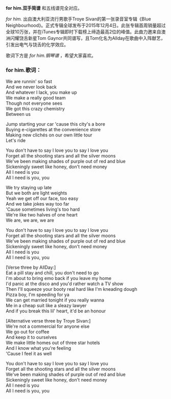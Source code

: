 

**for him.双手简谱** 和五线谱完全对应。

_for him._ 出自澳大利亚流行男歌手Troye Sivan的第一张录音室专辑《Blue
Neighbourhood》。正式专辑全球发布于2015年12月4日。此张专辑首周销量超过全球10万张，并在iTunes专辑即时下载榜上缔造最高2位的峰值。此曲力邀来自澳洲闪耀饶舌新星Tom
Gaynor共同谱写，且Tom化名为Allday在歌曲中入阵献艺，引发出电气与饶舌的化学效应。

歌词下方是 _for him.钢琴谱_ ，希望大家喜欢。

### for him.歌词：

We are runnin' so fast  
And we never look back  
And whatever I lack, you make up  
We make a really good team  
Though not everyone sees  
We got this crazy chemistry  
Between us

Jump starting your car 'cause this city's a bore  
Buying e-cigarettes at the convenience store  
Making new clichés on our own little tour  
Let's ride

You don't have to say I love you to say I love you  
Forget all the shooting stars and all the silver moons  
We've been making shades of purple out of red and blue  
Sickeningly sweet like honey, don't need money  
All I need is you  
All I need is you, you

We try staying up late  
But we both are light weights  
Yeah we get off our face, too easy  
And we take jokes way too far  
'Cause sometimes living's too hard  
We're like two halves of one heart  
We are, we are, we are

You don't have to say I love you to say I love you  
Forget all the shooting stars and all the silver moons  
We've been making shades of purple out of red and blue  
Sickeningly sweet like honey, don't need money  
All I need is you  
All I need is you, you

[Verse three by AllDay:]  
Eat a pill stay and chill, you don't need to go  
I'm about to bring emo back if you leave my home  
I'd panic at the disco and you'd rather watch a TV show  
Then I'll squeeze your booty real hard like I'm kneading dough  
Pizza boy, I'm speeding for ya  
We can get married tonight if you really wanna  
Me in a cheap suit like a sleazy lawyer  
And if you break this lil' heart, it'd be an honour

[Alternative verse three by Troye Sivan:]  
We're not a commercial for anyone else  
We go out for coffee  
And keep it to ourselves  
We make little homes out of three star hotels  
And I know what you're feeling  
'Cause I feel it as well

You don't have to say I love you to say I love you  
Forget all the shooting stars and all the silver moons  
We've been making shades of purple out of red and blue  
Sickeningly sweet like honey, don't need money  
All I need is you  
All I need is you, you

